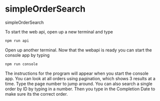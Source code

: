 # simpleOrderSearch
simpleOrderSearch

To start the web api, open up a new terminal and type
```bash
npm run api
```
Open up another terminal. Now that the webapi is ready you can start the console app by typing
```bash
npm run console
```

The instructions for the program will appear when you start the console app.
You can look at all orders using pagination, which shows 3 results at a time. Type the page number to jump around.
You can also search a single order by ID by typing in a number. Then you type in the Completion Date to make sure its the correct order.